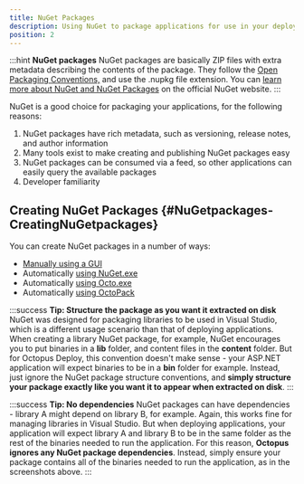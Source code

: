 ```yaml
---
title: NuGet Packages
description: Using NuGet to package applications for use in your deployments.
position: 2
---
```


:::hint
**NuGet packages**
NuGet packages are basically ZIP files with extra metadata describing the contents of the package. They follow the [Open Packaging Conventions,](http://en.wikipedia.org/wiki/Open_Packaging_Conventions) and use the .nupkg file extension. You can [learn more about NuGet and NuGet Packages](http://docs.nuget.org/docs/start-here/overview) on the official NuGet website.
:::

NuGet is a good choice for packaging your applications, for the following reasons:

1. NuGet packages have rich metadata, such as versioning, release notes, and author information
2. Many tools exist to make creating and publishing NuGet packages easy
3. NuGet packages can be consumed via a feed, so other applications can easily query the available packages
4. Developer familiarity

## Creating NuGet Packages {#NuGetpackages-CreatingNuGetpackages}

You can create NuGet packages in a number of ways:

- [Manually using a GUI](/docs/packaging-applications/creating-packages/nuget-packages/manually.md)
- Automatically [using NuGet.exe](/docs/packaging-applications/creating-packages/nuget-packages/using-nuget.exe.md)
- Automatically [using Octo.exe](/docs/packaging-applications/creating-packages/nuget-packages/using-octo.exe.md)
- Automatically [using OctoPack](/docs/packaging-applications/creating-packages/nuget-packages/using-octopack/index.md)

:::success
**Tip: Structure the package as you want it extracted on disk**
NuGet was designed for packaging libraries to be used in Visual Studio, which is a different usage scenario than that of deploying applications. When creating a library NuGet package, for example, NuGet encourages you to put binaries in a **lib** folder, and content files in the **content** folder. But for Octopus Deploy, this convention doesn't make sense - your ASP.NET application will expect binaries to be in a **bin** folder for example. Instead, just ignore the NuGet package structure conventions, and **simply structure your package exactly like you want it to appear when extracted on disk**.
:::

:::success
**Tip: No dependencies**
NuGet packages can have dependencies - library A might depend on library B, for example. Again, this works fine for managing libraries in Visual Studio. But when deploying applications, your application will expect library A and library B to be in the same folder as the rest of the binaries needed to run the application. For this reason, **Octopus ignores any NuGet package dependencies**. Instead, simply ensure your package contains all of the binaries needed to run the application, as in the screenshots above.
:::
